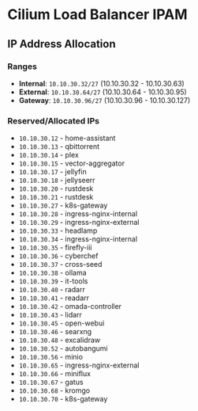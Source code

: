 # Cilium Load Balancer IPAM

## IP Address Allocation

### Ranges
- **Internal**: `10.10.30.32/27` (10.10.30.32 - 10.10.30.63)
- **External**: `10.10.30.64/27` (10.10.30.64 - 10.10.30.95)
- **Gateway**: `10.10.30.96/27` (10.10.30.96 - 10.10.30.127)

### Reserved/Allocated IPs
- `10.10.30.12` - home-assistant
- `10.10.30.13` - qbittorrent
- `10.10.30.14` - plex
- `10.10.30.15` - vector-aggregator
- `10.10.30.17` - jellyfin
- `10.10.30.18` - jellyseerr
- `10.10.30.20` - rustdesk
- `10.10.30.21` - rustdesk
- `10.10.30.27` - k8s-gateway
- `10.10.30.28` - ingress-nginx-internal
- `10.10.30.29` - ingress-nginx-external
- `10.10.30.33` - headlamp
- `10.10.30.34` - ingress-nginx-internal
- `10.10.30.35` - firefly-iii
- `10.10.30.36` - cyberchef
- `10.10.30.37` - cross-seed
- `10.10.30.38` - ollama
- `10.10.30.39` - it-tools
- `10.10.30.40` - radarr
- `10.10.30.41` - readarr
- `10.10.30.42` - omada-controller
- `10.10.30.43` - lidarr
- `10.10.30.45` - open-webui
- `10.10.30.46` - searxng
- `10.10.30.48` - excalidraw
- `10.10.30.52` - autobangumi
- `10.10.30.56` - minio
- `10.10.30.65` - ingress-nginx-external
- `10.10.30.66` - miniflux
- `10.10.30.67` - gatus
- `10.10.30.68` - kromgo
- `10.10.30.70` - k8s-gateway
